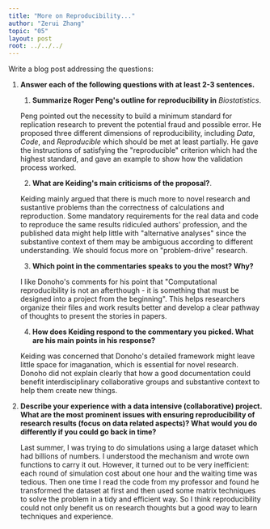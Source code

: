 ```yaml
---
title: "More on Reproducibility..."
author: "Zerui Zhang"
topic: "05"
layout: post
root: ../../../
---
```


Write a blog post addressing the questions: 

1. **Answer each of the following questions with at least 2-3 sentences.**

    1. **Summarize Roger Peng's outline for reproducibility in** *Biostatistics*. 
    
    Peng pointed out the necessity to build a minimum standard for replication research to prevent the potential fraud and possible error. He proposed three different dimensions of reproducibility, including *Data*, *Code*, and *Reproducible* which should be met at least partially. He gave the instructions of satisfying the "reproducible" criterion which had the highest standard, and gave an example to show how the validation process worked.
    
    2. **What are Keiding's main criticisms of the proposal?**. 
    
    Keiding mainly argued that there is much more to novel research and sustantive problems than the correctness of calculations and reproduction. Some mandatory requirements for the real data and code to reproduce the same results ridiculed authors' profession, and the published data might help little with "alternative analyses" since the substantive context of them may be ambiguous according to different understanding. We should focus more on "problem-drive" research.
    
    
    3. **Which point in the commentaries speaks to you the most? Why?**
    
    I like Donoho's comments for his point that "Computational reproducibility is not an afterthough - it is something that must be designed into a project from the beginning". This helps researchers organize their files and work results better and develop a clear pathway of thoughts to present the stories in papers.
    
    4. **How does Keiding respond to the commentary you picked. What are his main points in his response?**
    
    Keiding was concerned that Donoho's detailed framework might leave little space for imaganation, which is essential for novel research. Donoho did not explain clearly that how a good documentation could benefit interdisciplinary collaborative groups and substantive context to help them create new things.
    

2. **Describe your experience with a data intensive (collaborative) project. What are the most prominent issues with ensuring reproducibility of research results (focus on data related aspects)? What would you do differently if you could go back in time?**

    Last summer, I was trying to do simulations using a large dataset which had billions of numbers. I understood the mechanism and wrote own functions to carry it out. However, it turned out to be very inefficient: each round of simulation cost about one hour and the waiting time was tedious. Then one time I read the code from my professor and found he transformed the dataset at first and then used some matrix techniques to solve the problem in a tidy and efficient way. So I think reproducibility could not only benefit us on research thoughts but a good way to learn techniques and experience.
